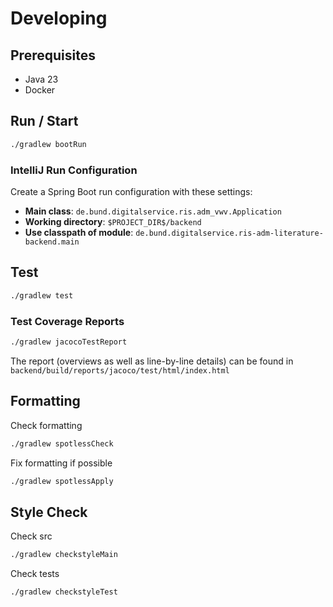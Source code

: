 # Developing

## Prerequisites

- Java 23
- Docker

## Run / Start

```bash
./gradlew bootRun
```

### IntelliJ Run Configuration

Create a Spring Boot run configuration with these settings:

- **Main class**: `de.bund.digitalservice.ris.adm_vwv.Application`
- **Working directory**: `$PROJECT_DIR$/backend`
- **Use classpath of module**: `de.bund.digitalservice.ris-adm-literature-backend.main`

## Test

```bash
./gradlew test
```

### Test Coverage Reports

```bash
./gradlew jacocoTestReport
```

The report (overviews as well as line-by-line details) can be found in `backend/build/reports/jacoco/test/html/index.html`

## Formatting

Check formatting

```bash
./gradlew spotlessCheck
```

Fix formatting if possible

```bash
./gradlew spotlessApply
```

## Style Check

Check src

```bash
./gradlew checkstyleMain
```

Check tests

```bash
./gradlew checkstyleTest
```
